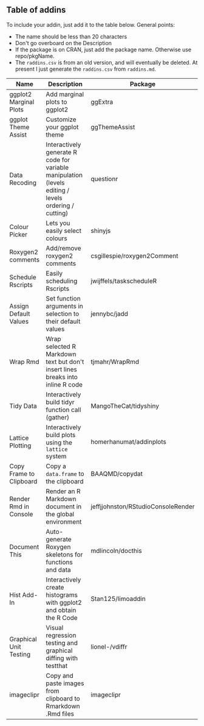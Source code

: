 ## Table of addins

To include your addin, just add it to the table below. General points:

 * The name should be less than 20 characters
 * Don't go overboard on the Description
 * If the package is on CRAN, just add the package name. Otherwise use repo/pkgName.
 * The `raddins.csv` is from an old version, and will eventually be deleted. At present
 I just generate the `raddins.csv` from `raddins.md`.



<!--The table must start on line 15. read.csv depends on skipping the first 14 rows-->

Name|Description|Package
----------------|---------------------------|-------
ggplot2 Marginal Plots|Add marginal plots to ggplot2|ggExtra
ggplot Theme Assist|Customize your ggplot theme|ggThemeAssist
Data Recoding|Interactively generate R code for variable manipulation (levels editing / levels ordering / cutting)|questionr
Colour Picker|Lets you easily select colours|shinyjs
Roxygen2 comments| Add/remove roxygen2 comments |csgillespie/roxygen2Comment
Schedule Rscripts|Easily scheduling Rscripts|jwijffels/taskscheduleR
Assign Default Values|Set function arguments in selection to their default values|jennybc/jadd
Wrap Rmd|Wrap selected R Markdown text but don't insert lines breaks into inline R code|tjmahr/WrapRmd
Tidy Data|Interactively build tidyr function call (gather)|MangoTheCat/tidyshiny
Lattice Plotting|Interactively build plots using the `lattice` system|homerhanumat/addinplots
Copy Frame to Clipboard|Copy a `data.frame` to the clipboard|BAAQMD/copydat
Render Rmd in Console|Render an R Markdown document in the global environment|jeffjjohnston/RStudioConsoleRender
Document This|Auto-generate Roxygen skeletons for functions and data|mdlincoln/docthis
Hist Add-In|Interactively create histograms with ggplot2 and obtain the R Code|Stan125/limoaddin
Graphical Unit Testing| Visual regression testing and graphical diffing with testthat |lionel-/vdiffr
imageclipr| Copy and paste images from clipboard to Rmarkdown .Rmd files |imageclipr

